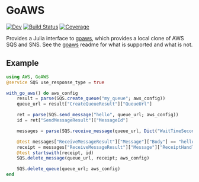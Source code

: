 # GoAWS

[![Dev](https://img.shields.io/badge/docs-dev-blue.svg)](https://beacon-biosignals.github.io/GoAWS.jl/dev/)
[![Build Status](https://github.com/beacon-biosignals/GoAWS.jl/actions/workflows/CI.yml/badge.svg?branch=main)](https://github.com/beacon-biosignals/GoAWS.jl/actions/workflows/CI.yml?query=branch%3Amain)
[![Coverage](https://codecov.io/gh/beacon-biosignals/GoAWS.jl/branch/main/graph/badge.svg)](https://codecov.io/gh/beacon-biosignals/GoAWS.jl)

Provides a Julia interface to [goaws](https://github.com/Admiral-Piett/goaws), which provides a local clone of AWS SQS and SNS.
See the [goaws](https://github.com/Admiral-Piett/goaws) readme for what is supported and what is not.

## Example

```julia
using AWS, GoAWS
@service SQS use_response_type = true

with_go_aws() do aws_config
    result = parse(SQS.create_queue("my_queue"; aws_config))
    queue_url = result["CreateQueueResult"]["QueueUrl"]

    ret = parse(SQS.send_message("hello", queue_url; aws_config))
    id = ret["SendMessageResult"]["MessageId"]

    messages = parse(SQS.receive_message(queue_url, Dict("WaitTimeSeconds" => 1); aws_config))

    @test messages["ReceiveMessageResult"]["Message"]["Body"] == "hello"
    receipt = messages["ReceiveMessageResult"]["Message"]["ReceiptHandle"]
    @test startswith(receipt, id)
    SQS.delete_message(queue_url, receipt; aws_config)

    SQS.delete_queue(queue_url; aws_config)
end
```
